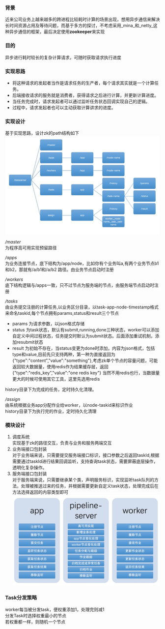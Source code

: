 ### 背景
近来公司业务上越来越多的跨进程比较耗时计算的场景出现，想用异步通信来解决长时间资源占用及等待问题，而基于多方的探讨，不考虑采用_mina_和_netty_这种异步通信的框架，最后决定使用**zookeeper**来实现

### 目的
异步进行耗时较长的复杂计算请求，可随时获取请求执行进度

### 实现思路
* 将这种请求的发起者当作是请求任务的生产者，每个请求其实就是一个计算任务。
* 后端接收请求的服务就是消费者，获得请求之后进行计算，并更新计算进度。
* 当任务完成时，请求发起者可以通过监听任务状态回调实现自己的逻辑。
* 过程中，请求发起者也可以主动获取计算讲求的进度。

### 实现设计
基于实现思路，设计zk的path结构如下
![zk_path设计](readmeimg/1.png)

*/master*  
为程序高可用实现预留路径  

*/apps*  
为业务连接节点，底下结构为/app/node，比如你有个业务叫a,有两个业务节点b1和b2，那就有/a/b1和/a/b2 路径。由业务节点启动时注册  

*/workers*  
底下结构逻辑与/apps一致，只不过节点为服务端的节点，由服务端节点启动时注册  

*/tasks*  
由业务提交注册的计算任务,以业务区分目录，以task-app-node-timestamp格式来命名taskid,每个节点拥有params,status和result三个节点  
* params 为请求参数，以json格式存储
* status 为task状态，默认有submit,running,done三种状态，worker可以添加自定义中间过程状态，任务提交时默认为submit状态。后面添加重试机制，添加resubmit状态
* result 为初始不存在，当status变更为done时添加，内容为json格式，包括type和value,目前先只支持两种，第一种为直接返回为{"type":"content","value":"something"},考虑zk单个节点的容量问题，可能返回较大数据量，使用redis作为结果缓存层，返回{"type":"redis_key","value":"one redis key"} 当然不用redis也行，当数据量更大的时候可使用其它工具，这里先选用redis

history目录下为完成的任务，定时持久化清理。 

*/assign*  
由系统根据业务app分配作业给worker，以node-taskid来标识作业  
history目录下为执行完的作业，定时持久化清理

### 模块设计
1. 调度系统  
	实现基于zk的路径交互，负责与业务和服务两端交互
2. 业务端接口包封装  
	对于业务端来说，只需要提交服务端接口标识，接口参数之后返回taskId,根据需要通过taskId进行结果回调监听，支持查询task状态，需要屏蔽底层操作，透明化复杂操作。  
3. 服务端接口包封装  
	对于服务端来说，只需要继承某个类，声明服务标识，实现监听task队列的方法，处理被推送过来的任务，并根据需要更新自定义task状态，处理完成后在方法选择返回的内容类型即可
![模块功能概览](readmeimg/2.png)
    
### Task分发策略
worker每当被分发task，便权重添加1，处理完则减1  
分发Task时选择权重最小的节点  
若权重都一样，则随机一个节点